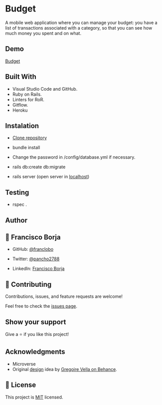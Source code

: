 # Budget

A mobile web application where you can manage your budget: you have a list of transactions associated with a category, so that you can see how much money you spent and on what.

## Demo

[Budget](https://budget-app-21102022.herokuapp.com/)

## Built With

- Visual Studio Code and GitHub.
- Ruby on Rails.
- Linters for RoR.
- Gitflow.
- Heroku

## Instalation

- [Clone repository](git@github.com:franclobo/Budget.git)

- bundle install

- Change the password in /config/database.yml if necessary.

- rails db:create db:migrate

- rails server (open server in [localhost](http://localhost:3000/))

## Testing

- rspec .

## Author

## 👤 Francisco Borja

- GitHub: [@franclobo](https://github.com/franclobo)

- Twitter: [@pancho2788](https://twitter.com/Pancho2788)

- LinkedIn: [Francisco Borja](https://www.linkedin.com/in/francisco-borja-lobato/)

## 🤝 Contributing

Contributions, issues, and feature requests are welcome!

Feel free to check the [issues page](../../issues/).

## Show your support

Give a ⭐️ if you like this project!

## Acknowledgments

- Microverse
- Original [design](https://www.behance.net/gallery/19759151/Snapscan-iOs-design-and-branding?tracking_source=) idea by [Gregoire Vella on Behance](https://www.behance.net/gregoirevella).

## 📝 License

This project is [MIT](./LICENSE) licensed.
